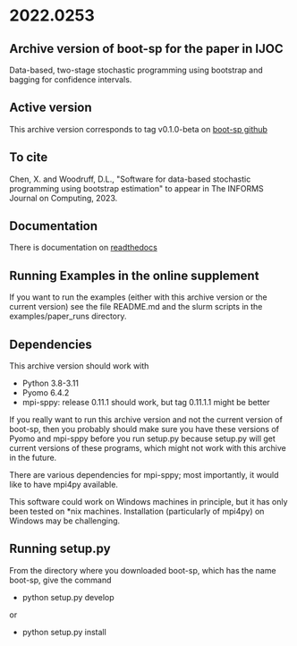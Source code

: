 # 2022.0253

## Archive version of boot-sp for the paper in IJOC

Data-based, two-stage stochastic programming using bootstrap and bagging for confidence intervals.

## Active version

This archive version corresponds to tag v0.1.0-beta on [boot-sp github](https://github.com/boot-sp/boot-sp)

## To cite

Chen, X. and Woodruff, D.L., "Software for data-based stochastic programming using bootstrap estimation" to appear in
The INFORMS Journal on Computing, 2023.

## Documentation

There is documentation on [readthedocs](https://boot-sp.readthedocs.io/en/latest/)

## Running Examples in the online supplement

If you want to run the examples (either with this archive version or the current version)
see the file README.md and the slurm scripts in the examples/paper_runs directory.

## Dependencies

This archive version should work with

- Python 3.8-3.11
- Pyomo 6.4.2
- mpi-sppy: release 0.11.1 should work, but tag 0.11.1.1 might be better

If you really want to run this archive version and not the current version of boot-sp, then
you probably should make sure you have these versions of Pyomo and mpi-sppy
before you run setup.py because setup.py will get current versions of these
programs, which might not work with this archive in the future.

There are various dependencies for mpi-sppy; most importantly, it would like to have mpi4py available.

This software could work on Windows machines in principle, but it has only been tested on *nix machines.
Installation (particularly of mpi4py) on Windows may be challenging.

## Running setup.py

From the directory where you downloaded boot-sp, which has the name
boot-sp, give the command

- python setup.py develop

or

- python setup.py install

